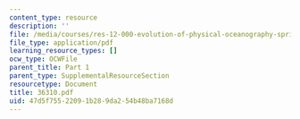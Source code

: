 ```yaml
---
content_type: resource
description: ''
file: /media/courses/res-12-000-evolution-of-physical-oceanography-spring-2007/47d5f75522091b289da254b48ba7168d_36310.pdf
file_type: application/pdf
learning_resource_types: []
ocw_type: OCWFile
parent_title: Part 1
parent_type: SupplementalResourceSection
resourcetype: Document
title: 36310.pdf
uid: 47d5f755-2209-1b28-9da2-54b48ba7168d
---
```

